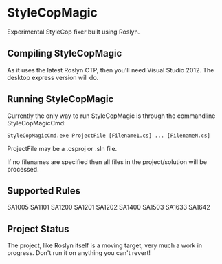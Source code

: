 ﻿StyleCopMagic
=============

Experimental StyleCop fixer built using Roslyn.

Compiling StyleCopMagic
-----------------------

As it uses the latest Roslyn CTP, then you'll need Visual Studio 2012. The desktop express version will do.

Running StyleCopMagic
---------------------

Currently the only way to run StyleCopMagic is through the commandline StyleCopMagicCmd:

    StyleCopMagicCmd.exe ProjectFile [Filename1.cs] ... [FilenameN.cs]

ProjectFile may be a .csproj or .sln file.

If no filenames are specified then all files in the project/solution will be processed.

Supported Rules
---------------

SA1005
SA1101
SA1200
SA1201
SA1202
SA1400
SA1503
SA1633
SA1642

Project Status
--------------

The project, like Roslyn itself is a moving target, very much a work in progress. Don't run it on anything you can't revert!